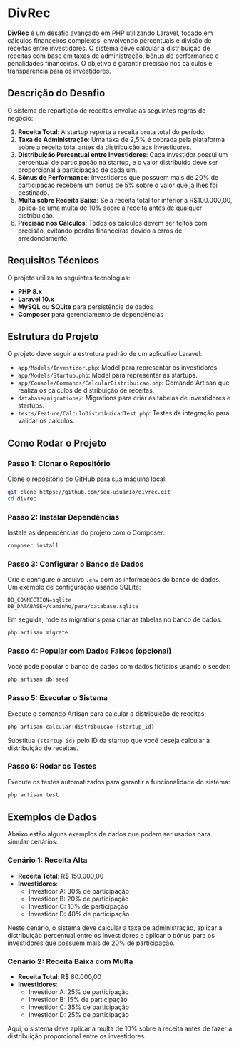# DivRec

**DivRec** é um desafio avançado em PHP utilizando Laravel, focado em cálculos financeiros complexos, envolvendo percentuais e divisão de receitas entre investidores. O sistema deve calcular a distribuição de receitas com base em taxas de administração, bônus de performance e penalidades financeiras. O objetivo é garantir precisão nos cálculos e transparência para os investidores.

## Descrição do Desafio

O sistema de repartição de receitas envolve as seguintes regras de negócio:

1. **Receita Total**: A startup reporta a receita bruta total do período.
2. **Taxa de Administração**: Uma taxa de 2,5% é cobrada pela plataforma sobre a receita total antes da distribuição aos investidores.
3. **Distribuição Percentual entre Investidores**: Cada investidor possui um percentual de participação na startup, e o valor distribuído deve ser proporcional à participação de cada um.
4. **Bônus de Performance**: Investidores que possuem mais de 20% de participação recebem um bônus de 5% sobre o valor que já lhes foi destinado.
5. **Multa sobre Receita Baixa**: Se a receita total for inferior a R$100.000,00, aplica-se uma multa de 10% sobre a receita antes de qualquer distribuição.
6. **Precisão nos Cálculos**: Todos os cálculos devem ser feitos com precisão, evitando perdas financeiras devido a erros de arredondamento.

## Requisitos Técnicos

O projeto utiliza as seguintes tecnologias:

- **PHP 8.x**
- **Laravel 10.x**
- **MySQL** ou **SQLite** para persistência de dados
- **Composer** para gerenciamento de dependências

## Estrutura do Projeto

O projeto deve seguir a estrutura padrão de um aplicativo Laravel:

- `app/Models/Investidor.php`: Model para representar os investidores.
- `app/Models/Startup.php`: Model para representar as startups.
- `app/Console/Commands/CalcularDistribuicao.php`: Comando Artisan que realiza os cálculos de distribuição de receitas.
- `database/migrations/`: Migrations para criar as tabelas de investidores e startups.
- `tests/Feature/CalculoDistribuicaoTest.php`: Testes de integração para validar os cálculos.

## Como Rodar o Projeto

### Passo 1: Clonar o Repositório

Clone o repositório do GitHub para sua máquina local:

```bash
git clone https://github.com/seu-usuario/divrec.git
cd divrec
```

### Passo 2: Instalar Dependências

Instale as dependências do projeto com o Composer:

```bash
composer install
```

### Passo 3: Configurar o Banco de Dados

Crie e configure o arquivo `.env` com as informações do banco de dados. Um exemplo de configuração usando SQLite:

```env
DB_CONNECTION=sqlite
DB_DATABASE=/caminho/para/database.sqlite
```

Em seguida, rode as migrations para criar as tabelas no banco de dados:

```bash
php artisan migrate
```

### Passo 4: Popular com Dados Falsos (opcional)

Você pode popular o banco de dados com dados fictícios usando o seeder:

```bash
php artisan db:seed
```

### Passo 5: Executar o Sistema

Execute o comando Artisan para calcular a distribuição de receitas:

```bash
php artisan calcular:distribuicao {startup_id}
```

Substitua `{startup_id}` pelo ID da startup que você deseja calcular a distribuição de receitas.

### Passo 6: Rodar os Testes

Execute os testes automatizados para garantir a funcionalidade do sistema:

```bash
php artisan test
```

## Exemplos de Dados

Abaixo estão alguns exemplos de dados que podem ser usados para simular cenários:

### Cenário 1: Receita Alta

- **Receita Total**: R$ 150.000,00
- **Investidores**:
  - Investidor A: 30% de participação
  - Investidor B: 20% de participação
  - Investidor C: 10% de participação
  - Investidor D: 40% de participação

Neste cenário, o sistema deve calcular a taxa de administração, aplicar a distribuição percentual entre os investidores e aplicar o bônus para os investidores que possuem mais de 20% de participação.

### Cenário 2: Receita Baixa com Multa

- **Receita Total**: R$ 80.000,00
- **Investidores**:
  - Investidor A: 25% de participação
  - Investidor B: 15% de participação
  - Investidor C: 35% de participação
  - Investidor D: 25% de participação

Aqui, o sistema deve aplicar a multa de 10% sobre a receita antes de fazer a distribuição proporcional entre os investidores.
